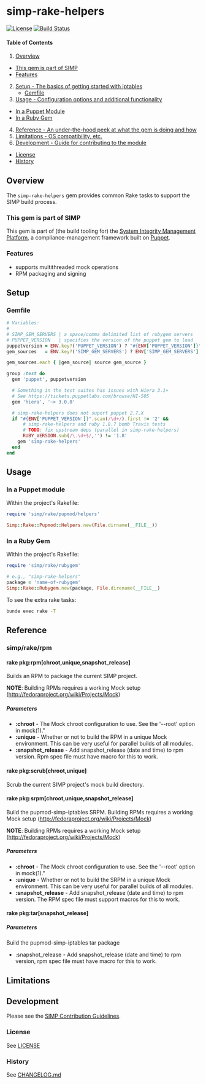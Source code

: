 # simp-rake-helpers
[![License](http://img.shields.io/:license-apache-blue.svg)](http://www.apache.org/licenses/LICENSE-2.0.html) [![Build Status](https://travis-ci.org/simp/rubygems-simp-rake-helpers.svg?branch=master)](https://travis-ci.org/simp/rubygems-simp-rake-helpers)

#### Table of Contents

1. [Overview](#overview)
  * [This gem is part of SIMP](#this-gem-is-part-of-simp)
  * [Features](#features)
2. [Setup - The basics of getting started with iptables](#setup)
   * [Gemfile](#gemfile)
3. [Usage - Configuration options and additional functionality](#usage)
  * [In a Puppet Module](#in-a-puppet-module)
  * [In a Ruby Gem](#in-a-ruby-gem)
4. [Reference - An under-the-hood peek at what the gem is doing and how](#reference)
5. [Limitations - OS compatibility, etc.](#limitations)
6. [Development - Guide for contributing to the module](#development)
  * [License](#license)
  * [History](#history)


## Overview
The `simp-rake-helpers` gem provides common Rake tasks to support the SIMP build process.

### This gem is part of SIMP
This gem is part of (the build tooling for) the [System Integrity Management Platform](https://github.com/NationalSecurityAgency/SIMP), a compliance-management framework built on [Puppet](https://puppetlabs.com/).


### Features
* supports multithreaded mock operations
* RPM packaging and signing


## Setup

### Gemfile

```ruby
# Variables:
#
# SIMP_GEM_SERVERS | a space/comma delimited list of rubygem servers
# PUPPET_VERSION   | specifies the version of the puppet gem to load
puppetversion = ENV.key?('PUPPET_VERSION') ? "#{ENV['PUPPET_VERSION']}" : '~>3'
gem_sources   = ENV.key?('SIMP_GEM_SERVERS') ? ENV['SIMP_GEM_SERVERS'].split(/[, ]+/) : ['https://rubygems.org']

gem_sources.each { |gem_source| source gem_source }

group :test do
  gem 'puppet', puppetversion

  # Something in the test suites has issues with Hiera 3.1+
  # See https://tickets.puppetlabs.com/browse/HI-505
  gem 'hiera', '~> 3.0.0'

  # simp-rake-helpers does not suport puppet 2.7.X
  if "#{ENV['PUPPET_VERSION']}".scan(/\d+/).first != '2' &&
      # simp-rake-helpers and ruby 1.8.7 bomb Travis tests
      # TODO: fix upstream deps (parallel in simp-rake-helpers)
      RUBY_VERSION.sub(/\.\d+$/,'') != '1.8'
    gem 'simp-rake-helpers'
  end
end
```


## Usage
### In a Puppet module
Within the project's Rakefile:

```ruby
require 'simp/rake/pupmod/helpers'

Simp::Rake::Pupmod::Helpers.new(File.dirname(__FILE__))
```


### In a Ruby Gem
Within the project's Rakefile:

```ruby
require 'simp/rake/rubygem'

# e.g., "simp-rake-helpers"
package = 'name-of-rubygem'
Simp::Rake::Rubygem.new(package, File.direname(__FILE__)

```

To see the extra rake tasks:

```sh
bunde exec rake -T
```

## Reference

### simp/rake/rpm

#### rake pkg:rpm[chroot,unique,snapshot_release]
Builds an RPM to package the current SIMP project.

**NOTE**: Building RPMs requires a working Mock setup (http://fedoraproject.org/wiki/Projects/Mock)

##### Parameters

  * **:chroot** - The Mock chroot configuration to use. See the '--root' option in mock(1)."
  * **:unique** - Whether or not to build the RPM in a unique Mock environment.  This can be very useful for parallel builds of all modules.
* **:snapshot_release** - Add snapshot_release (date and time) to rpm version.  Rpm spec file must have macro for this to work.


#### rake pkg:scrub[chroot,unique]

Scrub the current SIMP project's mock build directory.


#### rake pkg:srpm[chroot,unique,snapshot_release]
Build the pupmod-simp-iptables SRPM.   Building RPMs requires a working Mock setup (http://fedoraproject.org/wiki/Projects/Mock)

**NOTE**: Building RPMs requires a working Mock setup (http://fedoraproject.org/wiki/Projects/Mock)

##### Parameters

  * **:chroot** - The Mock chroot configuration to use. See the '--root' option in mock(1)."
  * **:unique** - Whether or not to build the SRPM in a unique Mock environment.  This can be very useful for parallel builds of all modules.
  * **:snapshot_release** - Add snapshot_release (date and time) to rpm version.  The RPM spec file must support macros for this to work.

#### rake pkg:tar[snapshot_release]

##### Parameters

Build the pupmod-simp-iptables tar package
  * :snapshot_release - Add snapshot_release (date and time) to rpm version, rpm spec file must have macro for this to work.

## Limitations


## Development

Please see the [SIMP Contribution Guidelines](https://simp-project.atlassian.net/wiki/display/SD/Contributing+to+SIMP).

### License
See [LICENSE](LICENSE)


### History
See [CHANGELOG.md](CHANGELOG.md)
